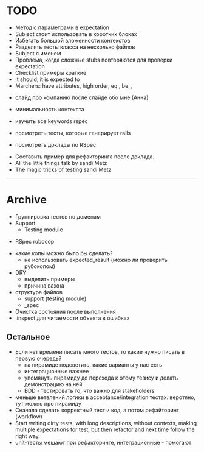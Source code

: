 # TODO

- Метод с параметрами в expectation
- Subject стоит использовать в коротких блоках
- Избегать большой вложенности контекстов
- Разделять тесты класса на несколько файлов
- Subject с именем
- Проблема, когда сложные stubs повторяются для проверки expectation
- Checklist примеры краткие
- It should, it is expected to
- Marchers: have attributes, high order, eq , be_, 

* слайд про компанию после слайде обо мне (Анна)
* минимальность контекста
* изучить все keywords rspec

* посмотреть тесты, которые генерирует rails
* посмотреть доклады по RSpec
- Составить пример для рефакторинга после доклада. 
- All the little things talk by sandi Metz
- The magic tricks of testing sandi Metz


---

# Archive

* Группировка тестов по доменам
* Support 
  * Testing module


- RSpec rubocop


* какие копы можно было бы сделать? 
  * не использовать expected_result (можно ли проверить рубокопом)
* DRY 
  * выделить примеры
  * причина важна
* структура файлов 
  * support (testing module)
  * \_spec
* Очистка состояния после выполнения
* .inspect для читаемости объекта в ошибках

## Остальное

* Если нет времени писать много тестов, то какие нужно писать в первую очередь? 
  * на пирамиде подсветить, какие варианты у нас есть
  * интеграционные важнее
  * упомянуть пирамиду до перехода к этому тезису и делать демонстрацию на ней
  * BDD - тестировать то, что важно для stakeholders
* меньше ветвлений логики в acceptance/integration тестах. веротяно, тут можно про пирамиду
* Сначала сделать корректный тест и код, а потом рефайторинг (workflow)
* Start writing dirty tests, with long descriptions, without contexts, making multiple expectations for test, but then refactor and next time follow the right way.
* unit-тесты мешают при рефакторинге, интеграционные - помогают
